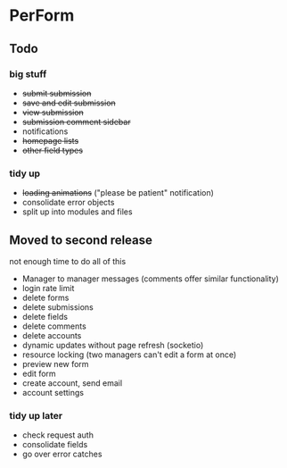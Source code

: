 # PerForm

## Todo
### big stuff
- ~~submit submission~~
- ~~save and edit submission~~
- ~~view submission~~
- ~~submission comment sidebar~~
- notifications
- ~~homepage lists~~
- ~~other field types~~


### tidy up
- ~~loading animations~~ ("please be patient" notification)
- consolidate error objects
- split up into modules and files


## Moved to second release
not enough time to do all of this

- Manager to manager messages (comments offer similar functionality)
- login rate limit 
- delete forms
- delete submissions
- delete fields
- delete comments
- delete accounts
- dynamic updates without page refresh (socketio)
- resource locking (two managers can't edit a form at once)
- preview new form
- edit form
- create account, send email
- account settings


### tidy up later
- check request auth
- consolidate fields
- go over error catches